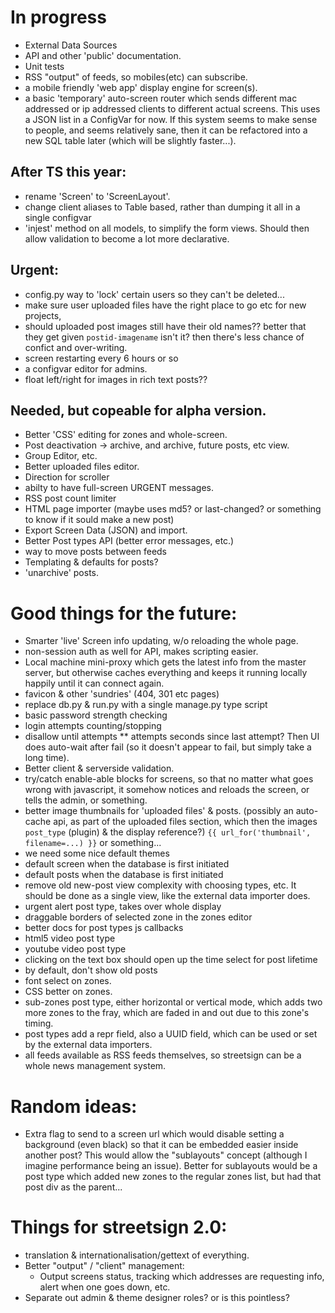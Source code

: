 # In progress

- External Data Sources
- API and other 'public' documentation.
- Unit tests
- RSS "output" of feeds, so mobiles(etc) can subscribe.
- a mobile friendly 'web app' display engine for screen(s).
- a basic 'temporary' auto-screen router which sends different mac addressed or ip addressed
  clients to different actual screens.  This uses a JSON list in a ConfigVar for now.  If this
  system seems to make sense to people, and seems relatively sane, then it can be refactored
  into a new SQL table later (which will be slightly faster...).

## After TS this year:

- rename 'Screen' to 'ScreenLayout'.
- change client aliases to Table based, rather than dumping it all in a single configvar
- 'injest' method on all models, to simplify the form views.  Should then allow validation to
  become a lot more declarative.

## Urgent:

- config.py way to 'lock' certain users so they can't be deleted...
- make sure user uploaded files have the right place to go etc for new projects,
- should uploaded post images still have their old names?? better that they get given
  `postid-imagename` isn't it?  then there's less chance of confict and over-writing.
- screen restarting every 6 hours or so
- a configvar editor for admins.
- float left/right for images in rich text posts??

## Needed, but copeable for alpha version.

- Better 'CSS' editing for zones and whole-screen.
- Post deactivation -> archive, and archive, future posts, etc view.
- Group Editor, etc.
- Better uploaded files editor.
- Direction for scroller
- abilty to have full-screen URGENT messages.
- RSS post count limiter
- HTML page importer (maybe uses md5? or last-changed? or something to know if it sould make a new post)
- Export Screen Data (JSON) and import.
- Better Post types API (better error messages, etc.)
- way to move posts between feeds
- Templating & defaults for posts?
- 'unarchive' posts.

# Good things for the future:

- Smarter 'live' Screen info updating, w/o reloading the whole page.
- non-session auth as well for API, makes scripting easier.
- Local machine mini-proxy which gets the latest info from the master server,
  but otherwise caches everything and keeps it running locally happily until
  it can connect again.
- favicon & other 'sundries' (404, 301 etc pages)
- replace db.py & run.py with a single manage.py type script
- basic password strength checking
- login attempts counting/stopping
- disallow until attempts \*\* attempts seconds since last attempt?  Then UI does auto-wait after fail (so it doesn't appear to fail, but simply take a long time).
- Better client & serverside validation.
- try/catch enable-able blocks for screens, so that no matter what goes wrong
  with javascript, it somehow notices and reloads the screen, or tells the
  admin, or something.
- better image thumbnails for 'uploaded files' & posts.
  (possibly an auto-cache api, as part of the uploaded files section, which
  then the images `post_type` (plugin) & the display reference?)
  `{{ url_for('thumbnail', filename=...) }}` or something...
- we need some nice default themes
- default screen when the database is first initiated
- default posts when the database is first initiated
- remove old new-post view complexity with choosing types, etc.  It should be done as a single
  view, like the external data importer does.
- urgent alert post type, takes over whole display
- draggable borders of selected zone in the zones editor
- better docs for post types js callbacks
- html5 video post type
- youtube video post type
- clicking on the text box should open up the time select for post lifetime
- by default, don't show old posts
- font select on zones.
- CSS better on zones.
- sub-zones post type, either horizontal or vertical mode, which adds two more zones to the fray, which are faded in and out due to this zone's timing.
- post types add a repr field, also a UUID field, which can be used or set by the external data importers.
- all feeds available as RSS feeds themselves, so streetsign can be a whole news management system.

# Random ideas:

- Extra flag to send to a screen url which would disable setting a background
  (even black) so that it can be embedded easier inside another post?  This would
  allow the "sublayouts" concept (although I imagine performance being an issue).
  Better for sublayouts would be a post type which added new zones to the regular zones list, but had that post div as the parent...


# Things for streetsign 2.0:

- translation & internationalisation/gettext of everything.
- Better "output" / "client" management:
  - Output screens status, tracking which addresses are requesting info,
    alert when one goes down, etc.
- Separate out admin & theme designer roles? or is
  this pointless?
